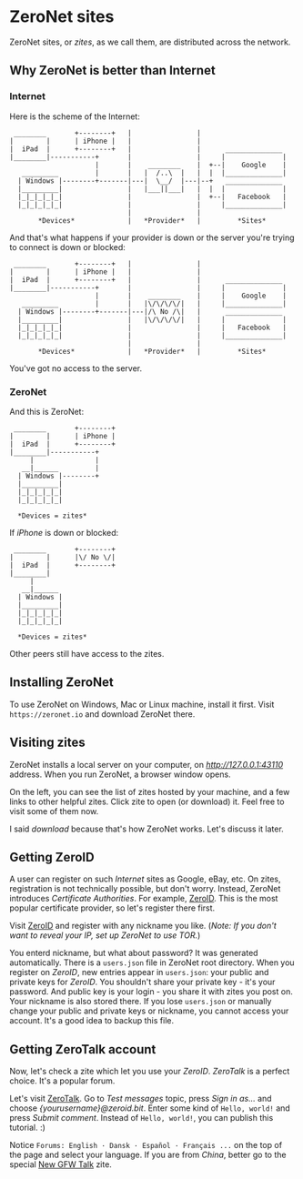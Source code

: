 # ZeroNet sites

ZeroNet sites, or *zites*, as we call them, are distributed across the network.


## Why ZeroNet is better than Internet

### Internet

Here is the scheme of the Internet:

     ________       +--------+   |                |
    |        |      | iPhone |   |                |
    |  iPad  |      +--------+   |                |      ______________
    |________|-----------+       |                |     |              |
                         |       |    ________    |  +--|    Google    |
       _________         |       |   |  /..\  |   |  |  |______________|
      | Windows |--------+-------|---|  \__/  |---|--+   ______________
      |_________|                |   |___||___|   |  |  |              |
      |_|_|_|_|_|                |                |  +--|   Facebook   |
      |_|_|_|_|_|                |                |     |______________|
                                 |                |
           *Devices*             |   *Provider*   |         *Sites*

And that's what happens if your provider is down or the server you're trying to connect is down or blocked:

     ________       +--------+   |                |
    |        |      | iPhone |   |                |
    |  iPad  |      +--------+   |                |      ______________
    |________|-----------+       |                |     |              |
                         |       |    ________    |     |    Google    |
       _________         |       |   |\/\/\/\/|   |     |______________|
      | Windows |--------+-------|---|/\ No /\|   |      ______________
      |_________|                |   |\/\/\/\/|   |     |              |
      |_|_|_|_|_|                |                |     |   Facebook   |
      |_|_|_|_|_|                |                |     |______________|
                                 |                |
           *Devices*             |   *Provider*   |         *Sites*

You've got no access to the server.


### ZeroNet

And this is ZeroNet:

     ________       +--------+
    |        |      | iPhone |
    |  iPad  |      +--------+
    |________|-----------+    
         |               |    
       __|______         |    
      | Windows |--------+    
      |_________|             
      |_|_|_|_|_|             
      |_|_|_|_|_|             
                              
      *Devices = zites*          

If *iPhone* is down or blocked:

     ________       +--------+
    |        |      |\/ No \/|
    |  iPad  |      +--------+
    |________|                
         |                    
       __|______              
      | Windows |             
      |_________|             
      |_|_|_|_|_|             
      |_|_|_|_|_|             
                              
      *Devices = zites*          

Other peers still have access to the zites.


## Installing ZeroNet

To use ZeroNet on Windows, Mac or Linux machine, install it first. Visit `https://zeronet.io` and download ZeroNet there.


## Visiting zites

ZeroNet installs a local server on your computer, on *http://127.0.0.1:43110* address. When you run ZeroNet, a browser window opens.

On the left, you can see the list of zites hosted by your machine, and a few links to other helpful zites. Click zite to open (or download) it. Feel free to visit some of them now.

I said *download* because that's how ZeroNet works. Let's discuss it later.


## Getting ZeroID

A user can register on such *Internet* sites as Google, eBay, etc. On zites, registration is not technically possible, but don't worry. Instead, ZeroNet introduces *Certificate Authorities*. For example, [ZeroID](http://127.0.0.1:43110/1iD5ZQJMNXu43w1qLB8sfdHVKppVMduGz/). This is the most popular certificate provider, so let's register there first.

Visit [ZeroID](http://127.0.0.1:43110/1iD5ZQJMNXu43w1qLB8sfdHVKppVMduGz/) and register with any nickname you like. (*Note: If you don't want to reveal your IP, set up ZeroNet to use TOR.*)

You enterd nickname, but what about password? It was generated automatically. There is a `users.json` file in ZeroNet root directory. When you register on *ZeroID*, new entries appear in `users.json`: your public and private keys for *ZeroID*. You shouldn't share your private key - it's your password. And public key is your login - you share it with zites you post on. Your nickname is also stored there. If you lose `users.json` or manually change your public and private keys or nickname, you cannot access your account. It's a good idea to backup this file.


## Getting ZeroTalk account

Now, let's check a zite which let you use your *ZeroID*. *ZeroTalk* is a perfect choice. It's a popular forum.

Let's visit [ZeroTalk](http://127.0.0.1:43110/1TaLkFrMwvbNsooF4ioKAY9EuxTBTjipT/). Go to *Test messages* topic, press *Sign in as...* and choose *{yourusername}@zeroid.bit*. Enter some kind of `Hello, world!` and press *Submit comment*. Instead of `Hello, world!`, you can publish this tutorial. :) 

Notice `Forums: English · Dansk · Español · Français ...` on the top of the page and select your language. If you are from *China*, better go to the special [New GFW Talk](http://127.0.0.1:43110/19BPUZYAdCMxExKHoVSG3cG95wfUfFTEC9/) zite.

